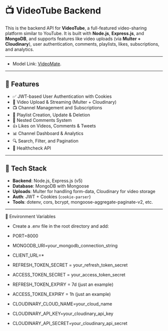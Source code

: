 # 📺 VideoTube Backend

This is the backend API for **VideoTube**, a full-featured video-sharing platform similar to YouTube. It is built with **Node.js**, **Express.js**, and **MongoDB**, and supports features like video uploads (via **Multer + Cloudinary**), user authentication, comments, playlists, likes, subscriptions, and analytics.

---

- Model Link: [VideoMate](https://postimg.cc/Z0hwwkJN).

---

## 🚀 Features

- ✅ JWT-based User Authentication with Cookies
- 🎥 Video Upload & Streaming (Multer + Cloudinary)
- 📺 Channel Management and Subscriptions
- 📂 Playlist Creation, Update & Deletion
- 💬 Nested Comments System
- 👍 Likes on Videos, Comments & Tweets
- 📊 Channel Dashboard & Analytics
- 🔍 Search, Filter, and Pagination
- 🧪 Healthcheck API

---

## 🧰 Tech Stack

- **Backend**: Node.js, Express.js (v5)
- **Database**: MongoDB with Mongoose
- **Uploads**: Multer for handling form-data, Cloudinary for video storage
- **Auth**: JWT + Cookies (`cookie-parser`)
- **Tools**: dotenv, cors, bcrypt, mongoose-aggregate-paginate-v2, etc.

---


🔐 Environment Variables
- Create a .env file in the root directory and add:


- PORT=8000
- MONGODB_URI=your_mongodb_connection_string

- CLIENT_URL=*
- REFRESH_TOKEN_SECRET = your_refresh_token_secret
- ACCESS_TOKEN_SECRET = your_access_token_secret
- REFRESH_TOKEN_EXPIRY = 7d (just an example)
- ACCESS_TOKEN_EXPIRY = 1h (just an example)

- CLOUDINARY_CLOUD_NAME=your_cloud_name
- CLOUDINARY_API_KEY=your_cloudinary_api_key
- CLOUDINARY_API_SECRET=your_cloudinary_api_secret